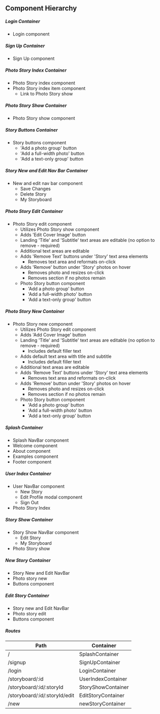 ## Component Hierarchy

##### Login Container
- Login component

##### Sign Up Container
- Sign Up component

##### Photo Story Index Container
- Photo Story index component
- Photo Story index item component
  - Link to Photo Story show

##### Photo Story Show Container
- Photo Story show component

##### Story Buttons Container
- Story buttons component
  - 'Add a photo group' button
  - 'Add a full-width photo' button
  - 'Add a text-only group' button

##### Story New and Edit Nav Bar Container
- New and edit nav bar component
  - Save Changes
  - Delete Story
  - My Storyboard

##### Photo Story Edit Container
- Photo Story edit component
  - Utilizes Photo Story show component
  - Adds 'Edit Cover Image' button
  - Landing 'Title' and 'Subtitle' text areas are editable (no option to remove - required)
  - Additional text areas are editable
  - Adds 'Remove Text' buttons under 'Story' text area elements
    - Removes text area and reformats on-click
  - Adds 'Remove' button under 'Story' photos on hover
    - Removes photo and resizes on-click
    - Removes section if no photos remain
  - Photo Story button component
    - 'Add a photo group' button
    - 'Add a full-width photo' button
    - 'Add a text-only group' button

##### Photo Story New Container
  - Photo Story new component
    - Utilizes Photo Story edit component
    - Adds 'Add Cover Image' button
    - Landing 'Title' and 'Subtitle' text areas are editable (no option to remove - required)
      - Includes default filler text
    - Adds default text area with title and subtitle
      - Includes default filler text
    - Additional text areas are editable
    - Adds 'Remove Text' buttons under 'Story' text area elements
      - Removes text area and reformats on-click
    - Adds 'Remove' button under 'Story' photos on hover
      - Removes photo and resizes on-click
      - Removes section if no photos remain
    - Photo Story button component
      - 'Add a photo group' button
      - 'Add a full-width photo' button
      - 'Add a text-only group' button

##### Splash Container
- Splash NavBar component
- Welcome component
- About component
- Examples component
- Footer component

##### User Index Container
- User NavBar component
  - New Story
  - Edit Profile modal component
  - Sign Out
- Photo Story Index

##### Story Show Container
- Story Show NavBar component
  - Edit Story
  - My Storyboard
- Photo Story show

##### New Story Container
- Story New and Edit NavBar
- Photo story new
- Buttons component

##### Edit Story Container
- Story new and Edit NavBar
- Photo story edit
- Buttons component

##### Routes
| Path | Container |
|---|---|
| / | SplashContainer |
| /signup | SignUpContainer |
| /login | LoginContainer |
| /storyboard/:id | UserIndexContainer |
| /storyboard/:id/:storyId | StoryShowContainer |
| /storyboard/:id/:storyId/edit | EditStoryContainer |
| /new | newStoryContainer |
